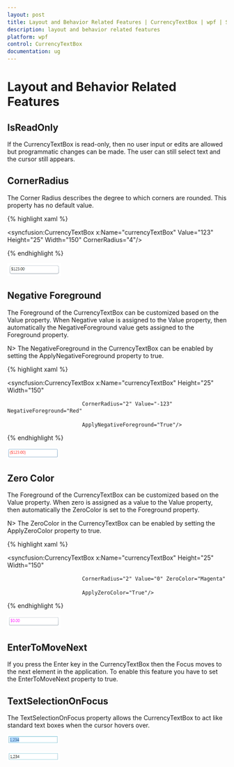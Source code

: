 ```yaml
---
layout: post
title: Layout and Behavior Related Features | CurrencyTextBox | wpf | Syncfusion
description: layout and behavior related features
platform: wpf
control: CurrencyTextBox 
documentation: ug
---
```


# Layout and Behavior Related Features

## IsReadOnly

If the CurrencyTextBox is read-only, then no user input or edits are allowed but programmatic changes can be made. The user can still select text and the cursor still appears.

## CornerRadius

The Corner Radius describes the degree to which corners are rounded. This property has no default value.



{% highlight xaml %}





<syncfusion:CurrencyTextBox x:Name="currencyTextBox" Value="123" Height="25" Width="150" CornerRadius="4"/>

{% endhighlight %}

![](Layout-and-Behavior-Related-Features_images/Layout-and-Behavior-Related-Features_img1.png)



## Negative Foreground

The Foreground of the CurrencyTextBox can be customized based on the Value property. When Negative value is assigned to the Value property, then automatically the NegativeForeground value gets assigned to the Foreground property.

N> The NegativeForeground in the CurrencyTextBox can be enabled by setting the ApplyNegativeForeground property to true.


{% highlight xaml %}





<syncfusion:CurrencyTextBox x:Name="currencyTextBox" Height="25" Width="150" 

                            CornerRadius="2" Value="-123" NegativeForeground="Red" 

                            ApplyNegativeForeground="True"/>

{% endhighlight %}

![](Layout-and-Behavior-Related-Features_images/Layout-and-Behavior-Related-Features_img2.png)



## Zero Color

The Foreground of the CurrencyTextBox can be customized based on the Value property. When zero is assigned as a value to the Value property, then automatically the ZeroColor is set to the Foreground property.

N> The ZeroColor in the CurrencyTextBox can be enabled by setting the ApplyZeroColor property to true.



{% highlight xaml %}





<syncfusion:CurrencyTextBox x:Name="currencyTextBox" Height="25" Width="150" 

                            CornerRadius="2" Value="0" ZeroColor="Magenta" 

                            ApplyZeroColor="True"/>
{% endhighlight %}


![](Layout-and-Behavior-Related-Features_images/Layout-and-Behavior-Related-Features_img3.png)



## EnterToMoveNext

If you press the Enter key in the CurrencyTextBox then the Focus moves to the next element in the application. To enable this feature you have to set the EnterToMoveNext property to true.

## TextSelectionOnFocus

The TextSelectionOnFocus property allows the CurrencyTextBox to act like standard text boxes when the cursor hovers over. 



![](Layout-and-Behavior-Related-Features_images/Layout-and-Behavior-Related-Features_img4.png)





![](Layout-and-Behavior-Related-Features_images/Layout-and-Behavior-Related-Features_img5.png)



